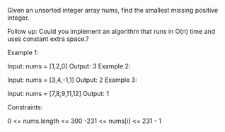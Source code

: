 Given an unsorted integer array nums, find the smallest missing positive integer.

Follow up: Could you implement an algorithm that runs in O(n) time and uses constant extra space.?

Example 1:

Input: nums = [1,2,0]
Output: 3
Example 2:

Input: nums = [3,4,-1,1]
Output: 2
Example 3:

Input: nums = [7,8,9,11,12]
Output: 1

Constraints:

0 <= nums.length <= 300
-231 <= nums[i] <= 231 - 1
